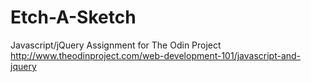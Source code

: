 # Etch-A-Sketch
Javascript/jQuery Assignment for The Odin Project
http://www.theodinproject.com/web-development-101/javascript-and-jquery
